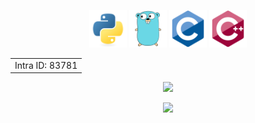 <p align="center">
	<img src="https://raw.githubusercontent.com/devicons/devicon/2809b567852a4648062a2d3e7c1c531367458c0b/icons/python/python-original.svg" alt="python" width="60" height="60" />
	<img src="https://raw.githubusercontent.com/devicons/devicon/2809b567852a4648062a2d3e7c1c531367458c0b/icons/go/go-original.svg" alt="golang" width="60" height="60" />
	<img src="https://raw.githubusercontent.com/devicons/devicon/2809b567852a4648062a2d3e7c1c531367458c0b/icons/c/c-original.svg" alt="c" width="60" height="60" />
	<img src="https://raw.githubusercontent.com/devicons/devicon/2809b567852a4648062a2d3e7c1c531367458c0b/icons/cplusplus/cplusplus-original.svg" alt="c++" width="60" height="60" />
</p>

<table align="center">
	<tr>
		<td align="center">
			Intra ID: 83781
		</td>
	</tr>
</table>


<p align="center">
  <img src="https://github-readme-stats.vercel.app/api?username=c3b5aw&count_private=true&show_icons=true&theme=dracula&exclude_repo=42">
</p>

<p align="center">
  <img src="https://github-readme-stats.vercel.app/api/top-langs/?username=c3b5aw&layout=compact&theme=dracula">
</p>
